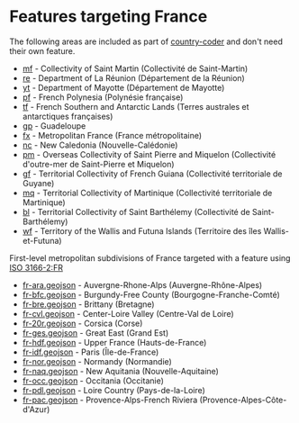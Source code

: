 # Features targeting France

The following areas are included as part of [country-coder](https://github.com/rapideditor/country-coder) and don't need their own feature.

- [mf](https://location-conflation.com/?locationSet=%7B%22include%22%3A%5B%22mf%22%5D%7D&referrer=nsi) - Collectivity of Saint Martin (Collectivité de Saint-Martin)
- [re](https://location-conflation.com/?locationSet=%7B%22include%22%3A%5B%22re%22%5D%7D&referrer=nsi) - Department of La Réunion (Département de la Réunion)
- [yt](https://location-conflation.com/?locationSet=%7B%22include%22%3A%5B%22yt%22%5D%7D&referrer=nsi) - Department of Mayotte (Département de Mayotte)
- [pf](https://location-conflation.com/?locationSet=%7B%22include%22%3A%5B%22pf%22%5D%7D&referrer=nsi) - French Polynesia (Polynésie française)
- [tf](https://location-conflation.com/?locationSet=%7B%22include%22%3A%5B%22tf%22%5D%7D&referrer=nsi) - French Southern and Antarctic Lands (Terres australes et antarctiques françaises)
- [gp](https://location-conflation.com/?locationSet=%7B%22include%22%3A%5B%22gp%22%5D%7D&referrer=nsi) - Guadeloupe
- [fx](https://location-conflation.com/?locationSet=%7B%22include%22%3A%5B%22fx%22%5D%7D&referrer=nsi) - Metropolitan France (France métropolitaine)
- [nc](https://location-conflation.com/?locationSet=%7B%22include%22%3A%5B%22nc%22%5D%7D&referrer=nsi) - New Caledonia (Nouvelle-Calédonie)
- [pm](https://location-conflation.com/?locationSet=%7B%22include%22%3A%5B%22pm%22%5D%7D&referrer=nsi) - Overseas Collectivity of Saint Pierre and Miquelon (Collectivité d'outre-mer de Saint-Pierre et Miquelon)
- [gf](https://location-conflation.com/?locationSet=%7B%22include%22%3A%5B%22gf%22%5D%7D&referrer=nsi) - Territorial Collectivity of French Guiana (Collectivité territoriale de Guyane)
- [mq](https://location-conflation.com/?locationSet=%7B%22include%22%3A%5B%22mq%22%5D%7D&referrer=nsi) - Territorial Collectivity of Martinique (Collectivité territoriale de Martinique)
- [bl](https://location-conflation.com/?locationSet=%7B%22include%22%3A%5B%22bl%22%5D%7D&referrer=nsi) - Territorial Collectivity of Saint Barthélemy (Collectivité de Saint-Barthélemy)
- [wf](https://location-conflation.com/?locationSet=%7B%22include%22%3A%5B%22wf%22%5D%7D&referrer=nsi) - Territory of the Wallis and Futuna Islands (Territoire des îles Wallis-et-Futuna)

First-level metropolitan subdivisions of France targeted with a feature using [ISO 3166-2:FR](https://en.wikipedia.org/wiki/ISO_3166-2:FR)

- [fr-ara.geojson](https://location-conflation.com/?locationSet=%7B%22include%22%3A%5B%22fr-ara.geojson%22%5D%7D&referrer=nsi) - Auvergne-Rhone-Alps (Auvergne-Rhône-Alpes)
- [fr-bfc.geojson](https://location-conflation.com/?locationSet=%7B%22include%22%3A%5B%22fr-bfc.geojson%22%5D%7D&referrer=nsi) - Burgundy-Free County (Bourgogne-Franche-Comté)
- [fr-bre.geojson](https://location-conflation.com/?locationSet=%7B%22include%22%3A%5B%22fr-bre.geojson%22%5D%7D&referrer=nsi) - Brittany (Bretagne)
- [fr-cvl.geojson](https://location-conflation.com/?locationSet=%7B%22include%22%3A%5B%22fr-cvl.geojson%22%5D%7D&referrer=nsi) - Center-Loire Valley (Centre-Val de Loire)
- [fr-20r.geojson](https://location-conflation.com/?locationSet=%7B%22include%22%3A%5B%22fr-20r.geojson%22%5D%7D&referrer=nsi) - Corsica (Corse)
- [fr-ges.geojson](https://location-conflation.com/?locationSet=%7B%22include%22%3A%5B%22fr-ges.geojson%22%5D%7D&referrer=nsi) - Great East (Grand Est)
- [fr-hdf.geojson](https://location-conflation.com/?locationSet=%7B%22include%22%3A%5B%22fr-hdf.geojson%22%5D%7D&referrer=nsi) - Upper France (Hauts-de-France)
- [fr-idf.geojson](https://location-conflation.com/?locationSet=%7B%22include%22%3A%5B%22fr-idf.geojson%22%5D%7D&referrer=nsi) - Paris (Île-de-France)
- [fr-nor.geojson](https://location-conflation.com/?locationSet=%7B%22include%22%3A%5B%22fr-nor.geojson%22%5D%7D&referrer=nsi) - Normandy (Normandie)
- [fr-naq.geojson](https://location-conflation.com/?locationSet=%7B%22include%22%3A%5B%22fr-naq.geojson%22%5D%7D&referrer=nsi) - New Aquitania (Nouvelle-Aquitaine)
- [fr-occ.geojson](https://location-conflation.com/?locationSet=%7B%22include%22%3A%5B%22fr-occ.geojson%22%5D%7D&referrer=nsi) - Occitania (Occitanie)
- [fr-pdl.geojson](https://location-conflation.com/?locationSet=%7B%22include%22%3A%5B%22fr-pdl.geojson%22%5D%7D&referrer=nsi) - Loire Country (Pays-de-la-Loire)
- [fr-pac.geojson](https://location-conflation.com/?locationSet=%7B%22include%22%3A%5B%22fr-pac.geojson%22%5D%7D&referrer=nsi) - Provence-Alps-French Riviera (Provence-Alpes-Côte-d'Azur)
